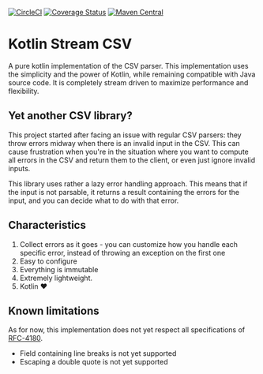 [![CircleCI](https://circleci.com/gh/pelletier197/kotlin-stream-csv.svg?style=shield)](https://app.circleci.com/pipelines/github/pelletier197/kotlin-stream-csv) [![Coverage Status](https://coveralls.io/repos/github/pelletier197/kotlin-stream-csv/badge.svg)](https://coveralls.io/github/pelletier197/kotlin-stream-csv)  [![Maven Central](https://maven-badges.herokuapp.com/maven-central/io.github.pelletier197/csv-core/badge.svg)](https://maven-badges.herokuapp.com/maven-central/io.github.pelletier197/csv-core)


# Kotlin Stream CSV
A pure kotlin implementation of the CSV parser. This implementation uses the simplicity and the power of Kotlin, while remaining compatible with Java source code. It is completely stream driven to maximize performance and flexibility. 

## Yet another CSV library?
This project started after facing an issue with regular CSV parsers: they throw errors midway when there is an invalid input in the CSV. This can cause frustration when you're in the situation where you want to compute all errors in the CSV and return them to the client, or even just ignore invalid inputs.

This library uses rather a lazy error handling approach. This means that if the input is not parsable, it returns a result containing the errors for the input, and you can decide what to do with that error.
## Characteristics
1. Collect errors as it goes - you can customize how you handle each specific error, instead of throwing an exception on the first one
2. Easy to configure
3. Everything is immutable
4. Extremely lightweight. 
5. Kotlin :heart: 

## Known limitations
As for now, this implementation does not yet respect all specifications of [RFC-4180](https://tools.ietf.org/html/rfc4180). 
- Field containing line breaks is not yet supported
- Escaping a double quote is not yet supported 
